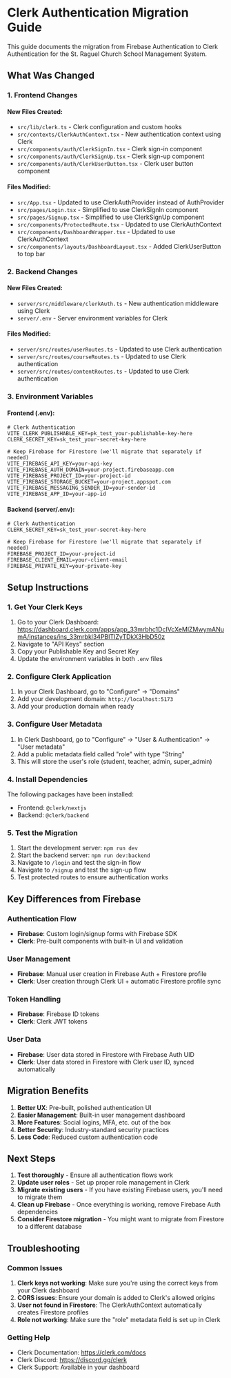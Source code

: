 # Clerk Authentication Migration Guide

This guide documents the migration from Firebase Authentication to Clerk Authentication for the St. Raguel Church School Management System.

## What Was Changed

### 1. Frontend Changes

#### New Files Created:
- `src/lib/clerk.ts` - Clerk configuration and custom hooks
- `src/contexts/ClerkAuthContext.tsx` - New authentication context using Clerk
- `src/components/auth/ClerkSignIn.tsx` - Clerk sign-in component
- `src/components/auth/ClerkSignUp.tsx` - Clerk sign-up component
- `src/components/auth/ClerkUserButton.tsx` - Clerk user button component

#### Files Modified:
- `src/App.tsx` - Updated to use ClerkAuthProvider instead of AuthProvider
- `src/pages/Login.tsx` - Simplified to use ClerkSignIn component
- `src/pages/Signup.tsx` - Simplified to use ClerkSignUp component
- `src/components/ProtectedRoute.tsx` - Updated to use ClerkAuthContext
- `src/components/DashboardWrapper.tsx` - Updated to use ClerkAuthContext
- `src/components/layouts/DashboardLayout.tsx` - Added ClerkUserButton to top bar

### 2. Backend Changes

#### New Files Created:
- `server/src/middleware/clerkAuth.ts` - New authentication middleware using Clerk
- `server/.env` - Server environment variables for Clerk

#### Files Modified:
- `server/src/routes/userRoutes.ts` - Updated to use Clerk authentication
- `server/src/routes/courseRoutes.ts` - Updated to use Clerk authentication
- `server/src/routes/contentRoutes.ts` - Updated to use Clerk authentication

### 3. Environment Variables

#### Frontend (.env):
```env
# Clerk Authentication
VITE_CLERK_PUBLISHABLE_KEY=pk_test_your-publishable-key-here
CLERK_SECRET_KEY=sk_test_your-secret-key-here

# Keep Firebase for Firestore (we'll migrate that separately if needed)
VITE_FIREBASE_API_KEY=your-api-key
VITE_FIREBASE_AUTH_DOMAIN=your-project.firebaseapp.com
VITE_FIREBASE_PROJECT_ID=your-project-id
VITE_FIREBASE_STORAGE_BUCKET=your-project.appspot.com
VITE_FIREBASE_MESSAGING_SENDER_ID=your-sender-id
VITE_FIREBASE_APP_ID=your-app-id
```

#### Backend (server/.env):
```env
# Clerk Authentication
CLERK_SECRET_KEY=sk_test_your-secret-key-here

# Keep Firebase for Firestore (we'll migrate that separately if needed)
FIREBASE_PROJECT_ID=your-project-id
FIREBASE_CLIENT_EMAIL=your-client-email
FIREBASE_PRIVATE_KEY=your-private-key
```

## Setup Instructions

### 1. Get Your Clerk Keys

1. Go to your Clerk Dashboard: https://dashboard.clerk.com/apps/app_33mrbhc1DcIVcXeMlZMwymANumA/instances/ins_33mrbkl34PBlTIZyTDkX3HbD50z
2. Navigate to "API Keys" section
3. Copy your Publishable Key and Secret Key
4. Update the environment variables in both `.env` files

### 2. Configure Clerk Application

1. In your Clerk Dashboard, go to "Configure" → "Domains"
2. Add your development domain: `http://localhost:5173`
3. Add your production domain when ready

### 3. Configure User Metadata

1. In Clerk Dashboard, go to "Configure" → "User & Authentication" → "User metadata"
2. Add a public metadata field called "role" with type "String"
3. This will store the user's role (student, teacher, admin, super_admin)

### 4. Install Dependencies

The following packages have been installed:
- Frontend: `@clerk/nextjs`
- Backend: `@clerk/backend`

### 5. Test the Migration

1. Start the development server: `npm run dev`
2. Start the backend server: `npm run dev:backend`
3. Navigate to `/login` and test the sign-in flow
4. Navigate to `/signup` and test the sign-up flow
5. Test protected routes to ensure authentication works

## Key Differences from Firebase

### Authentication Flow
- **Firebase**: Custom login/signup forms with Firebase SDK
- **Clerk**: Pre-built components with built-in UI and validation

### User Management
- **Firebase**: Manual user creation in Firebase Auth + Firestore profile
- **Clerk**: User creation through Clerk UI + automatic Firestore profile sync

### Token Handling
- **Firebase**: Firebase ID tokens
- **Clerk**: Clerk JWT tokens

### User Data
- **Firebase**: User data stored in Firestore with Firebase Auth UID
- **Clerk**: User data stored in Firestore with Clerk user ID, synced automatically

## Migration Benefits

1. **Better UX**: Pre-built, polished authentication UI
2. **Easier Management**: Built-in user management dashboard
3. **More Features**: Social logins, MFA, etc. out of the box
4. **Better Security**: Industry-standard security practices
5. **Less Code**: Reduced custom authentication code

## Next Steps

1. **Test thoroughly** - Ensure all authentication flows work
2. **Update user roles** - Set up proper role management in Clerk
3. **Migrate existing users** - If you have existing Firebase users, you'll need to migrate them
4. **Clean up Firebase** - Once everything is working, remove Firebase Auth dependencies
5. **Consider Firestore migration** - You might want to migrate from Firestore to a different database

## Troubleshooting

### Common Issues

1. **Clerk keys not working**: Make sure you're using the correct keys from your Clerk dashboard
2. **CORS issues**: Ensure your domain is added to Clerk's allowed origins
3. **User not found in Firestore**: The ClerkAuthContext automatically creates Firestore profiles
4. **Role not working**: Make sure the "role" metadata field is set up in Clerk

### Getting Help

- Clerk Documentation: https://clerk.com/docs
- Clerk Discord: https://discord.gg/clerk
- Clerk Support: Available in your dashboard